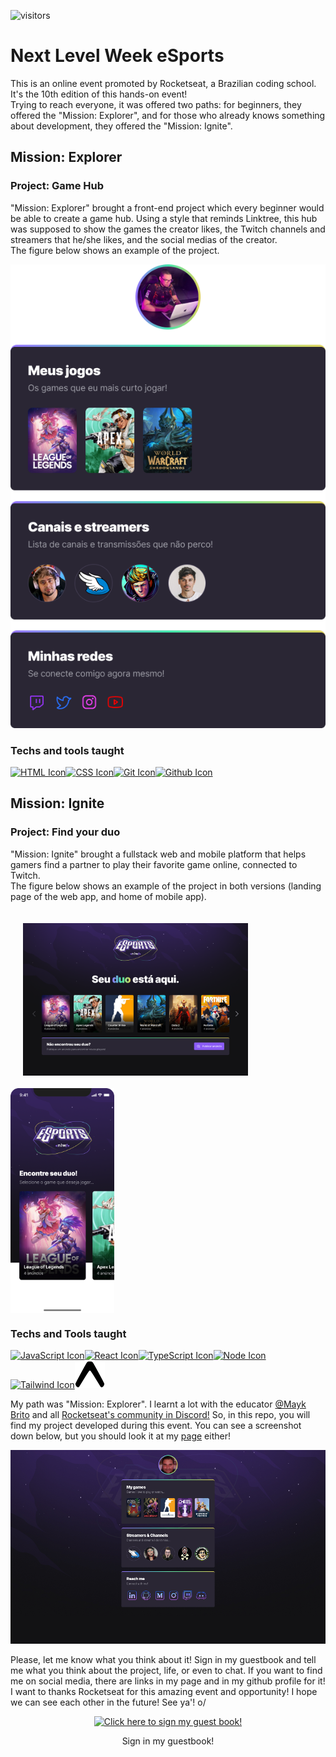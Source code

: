 ![visitors](https://visitor-badge-bryrrea.vercel.app/p/nlw-esports-explorer?color=blue)  

# Next Level Week eSports  

This is an online event promoted by Rocketseat, a Brazilian coding school. It's the 10th edition of this hands-on event!  
Trying to reach everyone, it was offered two paths: for beginners, they offered the "Mission: Explorer", and for those who already knows something about development, they offered the "Mission: Ignite".  

## Mission: Explorer  

### Project: Game Hub  

"Mission: Explorer" brought a front-end project which every beginner would be able to create a game hub. Using a style that reminds Linktree, this hub was supposed to show the games the creator likes, the Twitch channels and streamers that he/she likes, and the social medias of the creator.  
The figure below shows an example of the project.  

![Game Hub project](./assets/example.png)  

### Techs and tools taught  

[<img src="https://cdn.jsdelivr.net/gh/devicons/devicon/icons/html5/html5-original.svg" alt="HTML Icon" width="48px"/>](https://cdn.jsdelivr.net/gh/devicons/devicon/icons/html5/html5-original.svg)[<img src="https://cdn.jsdelivr.net/gh/devicons/devicon/icons/css3/css3-original.svg" alt="CSS Icon" width="48px"/>](https://cdn.jsdelivr.net/gh/devicons/devicon/icons/css3/css3-original.svg)[<img src="https://cdn.jsdelivr.net/gh/devicons/devicon/icons/git/git-original.svg" alt="Git Icon" width="48px"/>](https://cdn.jsdelivr.net/gh/devicons/devicon/icons/git/git-original.svg)[<img src="https://cdn.jsdelivr.net/gh/devicons/devicon/icons/github/github-original.svg" alt="Github Icon" width="48px"/>](https://cdn.jsdelivr.net/gh/devicons/devicon/icons/github/github-original.svg)  

## Mission: Ignite  

### Project: Find your duo  

"Mission: Ignite" brought a fullstack web and mobile platform that helps gamers find a partner to play their favorite game online, connected to Twitch.  
The figure below shows an example of the project in both versions (landing page of the web app, and home of mobile app).  

<p>
    <img src="./assets/landingwi.png" alt="Landing page" style="vertical-align:top; align:center; display:inline-flex; margin:20px; width:360px;"/>
    <img src="./assets/homemi.png" alt="Web app home" style="vertical-align:top; align:center; display:inline-flex; height:360px;"/>
</p>  

### Techs and Tools taught  

[<img src="https://cdn.jsdelivr.net/gh/devicons/devicon/icons/javascript/javascript-original.svg" alt="JavaScript Icon" width="48px"/>](https://cdn.jsdelivr.net/gh/devicons/devicon/icons/javascript/javascript-original.svg)[<img src="https://cdn.jsdelivr.net/gh/devicons/devicon/icons/react/react-original.svg" alt="React Icon" width="48px"/>](https://cdn.jsdelivr.net/gh/devicons/devicon/icons/react/react-original.svg)[<img src="https://cdn.jsdelivr.net/gh/devicons/devicon/icons/typescript/typescript-original.svg" alt="TypeScript Icon" width="48px"/>](https://cdn.jsdelivr.net/gh/devicons/devicon/icons/typescript/typescript-original.svg)[<img src="https://cdn.jsdelivr.net/gh/devicons/devicon/icons/nodejs/nodejs-original.svg" alt="Node Icon" width="48px"/>](https://cdn.jsdelivr.net/gh/devicons/devicon/icons/nodejs/nodejs-original.svg)[<img src="https://cdn.jsdelivr.net/gh/devicons/devicon/icons/tailwindcss/tailwindcss-plain.svg" alt="Tailwind Icon" width="48px"/>](https://cdn.jsdelivr.net/gh/devicons/devicon/icons/tailwindcss/tailwindcss-plain.svg)[<img src="./assets/expo.svg" alt="Expo Icon" width="48px"/>](./assets/expo.svg)  

My path was "Mission: Explorer". I learnt a lot with the educator [@Mayk Brito](https://github.com/maykbrito) and all [Rocketseat's community in Discord!](https://discord.com/channels/327861810768117763/1013907431857868972) So, in this repo, you will find my project developed during this event. You can see a screenshot down below, but you should look it at my [page](https://bryrrea.github.io/nlw-esports-explorer) either!  

![preview](./.github/print.png)

Please, let me know what you think about it! Sign in my guestbook and tell me what you think about the project, life, or even to chat. If you want to find me on social media, there are links in my page and in my github profile for it! I want to thanks Rocketseat for this amazing event and opportunity! I hope we can see each other in the future! See ya'! o/  

<p align="center">
  <a href="https://gist.github.com/bryrrea/1f5aa70569ba6c07991feb7a49bcda50">
    <img src="https://user-images.githubusercontent.com/61485514/190542751-4d0b7f63-f025-4894-8624-cbeb25113831.gif" alt="Click here to sign my guest book!">
  </a>
  <p align="center"> Sign in my guestbook!</p>
</p>

